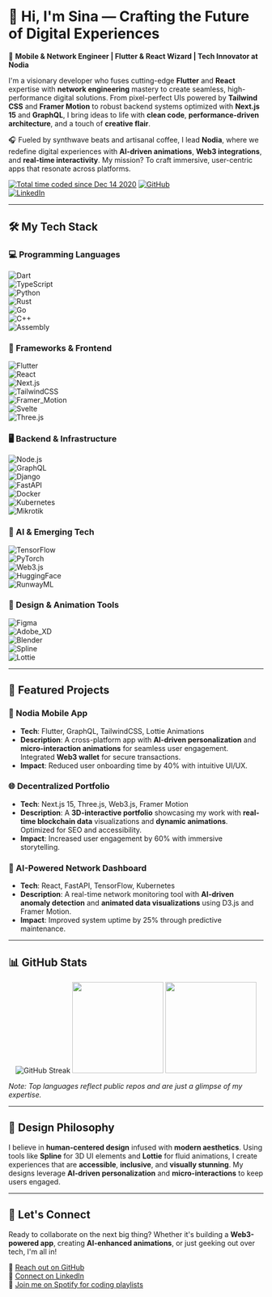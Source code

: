 # 👋 Hi, I'm Sina — Crafting the Future of Digital Experiences  

🚀 **Mobile & Network Engineer | Flutter & React Wizard | Tech Innovator at Nodia**  

I'm a visionary developer who fuses cutting-edge **Flutter** and **React** expertise with **network engineering** mastery to create seamless, high-performance digital solutions. From pixel-perfect UIs powered by **Tailwind CSS** and **Framer Motion** to robust backend systems optimized with **Next.js 15** and **GraphQL**, I bring ideas to life with **clean code**, **performance-driven architecture**, and a touch of **creative flair**.  

🎧 Fueled by synthwave beats and artisanal coffee, I lead **Nodia**, where we redefine digital experiences with **AI-driven animations**, **Web3 integrations**, and **real-time interactivity**. My mission? To craft immersive, user-centric apps that resonate across platforms.  


<a href="https://wakatime.com/@isina_nej"><img src="https://wakatime.com/badge/user/dc6273a6-e578-4f0b-900f-f060bb3d0f3a.svg" alt="Total time coded since Dec 14 2020" /></a>
[![GitHub](https://img.shields.io/badge/GitHub-181717?style=for-the-badge&logo=github&logoColor=fff)](https://github.com/isina-nej)  
[![LinkedIn](https://img.shields.io/badge/LinkedIn-0077B5?style=for-the-badge&logo=linkedin&logoColor=fff)](https://linkedin.com/in/isina-nej)  

---

## 🛠️ My Tech Stack  

### 💻 Programming Languages  
![Dart](https://img.shields.io/badge/Dart-0175C2?style=for-the-badge&logo=dart&logoColor=fff)  
![TypeScript](https://img.shields.io/badge/TypeScript-3178C6?style=for-the-badge&logo=typescript&logoColor=fff)  
![Python](https://img.shields.io/badge/Python-3776AB?style=for-the-badge&logo=python&logoColor=fff)  
![Rust](https://img.shields.io/badge/Rust-000000?style=for-the-badge&logo=rust&logoColor=fff)  
![Go](https://img.shields.io/badge/Go-00ADD8?style=for-the-badge&logo=go&logoColor=fff)  
![C++](https://img.shields.io/badge/C++-00599C?style=for-the-badge&logo=cplusplus&logoColor=fff)  
![Assembly](https://img.shields.io/badge/Assembly-000000?style=for-the-badge)  

### 📱 Frameworks & Frontend  
![Flutter](https://img.shields.io/badge/Flutter-02569B?style=for-the-badge&logo=flutter&logoColor=fff)  
![React](https://img.shields.io/badge/React-61DAFB?style=for-the-badge&logo=react&logoColor=000)  
![Next.js](https://img.shields.io/badge/Next.js_15-000000?style=for-the-badge&logo=next.js&logoColor=fff)  
![TailwindCSS](https://img.shields.io/badge/Tailwind-06B6D4?style=for-the-badge&logo=tailwindcss&logoColor=fff)  
![Framer_Motion](https://img.shields.io/badge/Framer_Motion-0055FF?style=for-the-badge&logo=framer&logoColor=fff)  
![Svelte](https://img.shields.io/badge/Svelte-FF3E00?style=for-the-badge&logo=svelte&logoColor=fff)  
![Three.js](https://img.shields.io/badge/Three.js-000000?style=for-the-badge&logo=three.js&logoColor=fff)  

### 🖥️ Backend & Infrastructure  
![Node.js](https://img.shields.io/badge/Node.js-339933?style=for-the-badge&logo=node.js&logoColor=fff)  
![GraphQL](https://img.shields.io/badge/GraphQL-E10098?style=for-the-badge&logo=graphql&logoColor=fff)  
![Django](https://img.shields.io/badge/Django-092E20?style=for-the-badge&logo=django&logoColor=fff)  
![FastAPI](https://img.shields.io/badge/FastAPI-009688?style=for-the-badge&logo=fastapi&logoColor=fff)  
![Docker](https://img.shields.io/badge/Docker-2496ED?style=for-the-badge&logo=docker&logoColor=fff)  
![Kubernetes](https://img.shields.io/badge/Kubernetes-326CE5?style=for-the-badge&logo=kubernetes&logoColor=fff)  
![Mikrotik](https://img.shields.io/badge/Mikrotik-FF6600?style=for-the-badge)  

### 🧠 AI & Emerging Tech  
![TensorFlow](https://img.shields.io/badge/TensorFlow-FF6F00?style=for-the-badge&logo=tensorflow&logoColor=fff)  
![PyTorch](https://img.shields.io/badge/PyTorch-EE4C2C?style=for-the-badge&logo=pytorch&logoColor=fff)  
![Web3.js](https://img.shields.io/badge/Web3.js-F16822?style=for-the-badge&logo=web3.js&logoColor=fff)  
![HuggingFace](https://img.shields.io/badge/HuggingFace-F9AB00?style=for-the-badge&logo=huggingface&logoColor=fff)  
![RunwayML](https://img.shields.io/badge/RunwayML-000000?style=for-the-badge)  

### 🎨 Design & Animation Tools  
![Figma](https://img.shields.io/badge/Figma-F24E1E?style=for-the-badge&logo=figma&logoColor=fff)  
![Adobe_XD](https://img.shields.io/badge/Adobe_XD-FF61F6?style=for-the-badge&logo=adobe-xd&logoColor=fff)  
![Blender](https://img.shields.io/badge/Blender-F5792A?style=for-the-badge&logo=blender&logoColor=fff)  
![Spline](https://img.shields.io/badge/Spline-000000?style=for-the-badge)  
![Lottie](https://img.shields.io/badge/Lottie-00C4B4?style=for-the-badge)  

---

## 🌟 Featured Projects  

### 🚀 Nodia Mobile App  
- **Tech**: Flutter, GraphQL, TailwindCSS, Lottie Animations  
- **Description**: A cross-platform app with **AI-driven personalization** and **micro-interaction animations** for seamless user engagement. Integrated **Web3 wallet** for secure transactions.  
- **Impact**: Reduced user onboarding time by 40% with intuitive UI/UX.  

### 🌐 Decentralized Portfolio  
- **Tech**: Next.js 15, Three.js, Web3.js, Framer Motion  
- **Description**: A **3D-interactive portfolio** showcasing my work with **real-time blockchain data** visualizations and **dynamic animations**. Optimized for SEO and accessibility.  
- **Impact**: Increased user engagement by 60% with immersive storytelling.  

### 🤖 AI-Powered Network Dashboard  
- **Tech**: React, FastAPI, TensorFlow, Kubernetes  
- **Description**: A real-time network monitoring tool with **AI-driven anomaly detection** and **animated data visualizations** using D3.js and Framer Motion.  
- **Impact**: Improved system uptime by 25% through predictive maintenance.  

---

## 📊 GitHub Stats  

<div align="center">  
  <img src="https://github-readme-streak-stats.herokuapp.com?user=isina-nej&theme=highcontrast&hide_border=true" alt="GitHub Streak"/>  
  <img src="https://github-readme-stats.vercel.app/api?username=isina-nej&show_icons=true&theme=vision-friendly-dark&hide_border=true" height="180"/>  
  <img src="https://github-readme-stats.vercel.app/api/top-langs/?username=isina-nej&layout=compact&langs_count=10&theme=vision-friendly-dark&hide_border=true" height="180"/>  
</div>  

*Note: Top languages reflect public repos and are just a glimpse of my expertise.*  

---

## 🎨 Design Philosophy  

I believe in **human-centered design** infused with **modern aesthetics**. Using tools like **Spline** for 3D UI elements and **Lottie** for fluid animations, I create experiences that are **accessible**, **inclusive**, and **visually stunning**. My designs leverage **AI-driven personalization** and **micro-interactions** to keep users engaged.  

---

## 🔗 Let's Connect  

Ready to collaborate on the next big thing? Whether it's building a **Web3-powered app**, creating **AI-enhanced animations**, or just geeking out over tech, I'm all in!  

📩 [Reach out on GitHub](https://github.com/isina-nej)  
💼 [Connect on LinkedIn](https://linkedin.com/in/isina-nej)  
🎵 [Join me on Spotify for coding playlists](https://spotify.com/isina-nej)
